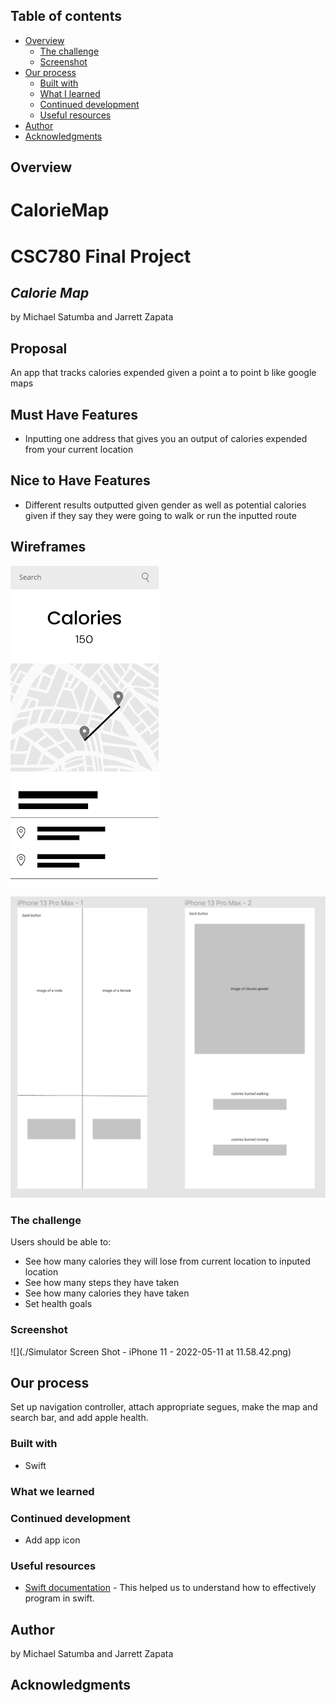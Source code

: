 


## Table of contents

- [Overview](#overview)
  - [The challenge](#the-challenge)
  - [Screenshot](#screenshot)
- [Our process](#my-process)
  - [Built with](#built-with)
  - [What I learned](#what-i-learned)
  - [Continued development](#continued-development)
  - [Useful resources](#useful-resources)
- [Author](#author)
- [Acknowledgments](#acknowledgments)

<!-- **Note: Delete this note and update the table of contents based on what sections you keep.** -->

## Overview

# CalorieMap
# CSC780 Final Project
## _Calorie Map_
by Michael Satumba and Jarrett Zapata

## Proposal
An app that tracks calories expended given a point a to point b like google maps

## Must Have Features

- Inputting one address that gives you an output of calories expended from your current location

## Nice to Have Features
- Different results outputted given gender as well as potential calories given if they say they were going to walk or run the inputted route

## Wireframes

![Basic UI](./wireframe1.png)

![Gender chosen and calorie output given gender](./wireframe2.png)

### The challenge

Users should be able to:

- See how many calories they will lose from current location to inputed location
- See how many steps they have taken
- See how many calories they have taken
- Set health goals

### Screenshot

![](./Simulator Screen Shot - iPhone 11 - 2022-05-11 at 11.58.42.png)


## Our process

Set up navigation controller, attach appropriate segues, make the map and search bar, and add apple health.

### Built with

- Swift

### What we learned



### Continued development

<!-- Use this section to outline areas that you want to continue focusing on in future projects. These could be concepts you're still not completely comfortable with or techniques you found useful that you want to refine and perfect. -->

- Add app icon

<!-- **Note: Delete this note and the content within this section and replace with your own plans for continued development.** -->

### Useful resources

- [Swift documentation](https://www.swift.org/documentation/) - This helped us to understand how to effectively program in swift.

<!-- - [Example resource 2](https://www.example.com) - This is an amazing article which helped me finally understand XYZ. I'd recommend it to anyone still learning this concept.

**Note: Delete this note and replace the list above with resources that helped you during the challenge. These could come in handy for anyone viewing your solution or for yourself when you look back on this project in the future.** -->

## Author

by Michael Satumba and Jarrett Zapata

<!-- **Note: Delete this note and add/remove/edit lines above based on what links you'd like to share.** -->

## Acknowledgments

<!-- This is where you can give a hat tip to anyone who helped you out on this project. Perhaps you worked in a team or got some inspiration from someone else's solution. This is the perfect place to give them some credit. -->


<!-- **Note: Delete this note and edit this section's content as necessary. If you completed this challenge by yourself, feel free to delete this section entirely.** -->

